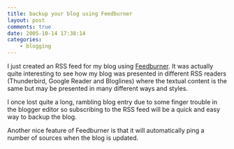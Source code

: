 ```yaml
---
title: backup your blog using Feedburner
layout: post
comments: true
date: 2005-10-14 17:38:14
categories:
    - blogging
---
```

I just created an RSS feed for my blog using
[Feedburner](https://www.feedburner.com/). It was actually quite
interesting to see how my blog was presented in different RSS readers
(Thunderbird, Google Reader and Bloglines) where the textual content
is the same but may be presented in many different ways and styles.

I once lost quite a long, rambling blog entry due to some finger
trouble in the blogger editor so subscribing to the RSS feed will be a
quick and easy way to backup the blog.

Another nice feature of Feedburner is that it will automatically ping
a number of sources when the blog is updated.
